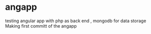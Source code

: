 # angapp
testing angular app with php as back end , mongodb for data storage
Making first committ of the angapp
